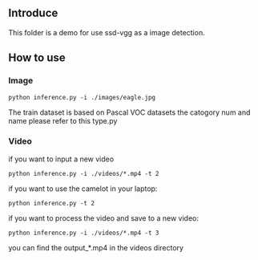 ## Introduce
This folder is a demo for use ssd-vgg as a image detection.

## How to use
### Image
```buildoutcfg
python inference.py -i ./images/eagle.jpg
```
The train dataset is based on Pascal VOC datasets
the catogory num and name please refer to this type.py
### Video
if you want to input a new video
```buildoutcfg
python inference.py -i ./videos/*.mp4 -t 2
```
if you want to use the camelot in your laptop:
```buildoutcfg
python inference.py -t 2
```

if you want to process the video and save to a new video:
```buildoutcfg
python inference.py -i ./videos/*.mp4 -t 3
```
you can find the output_*.mp4 in the videos directory